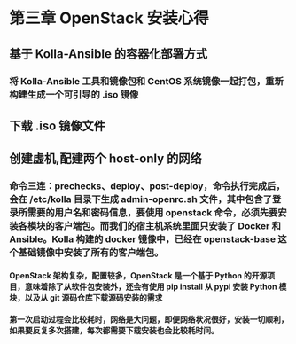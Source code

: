 # 第三章 OpenStack 安装心得

## 基于 Kolla-Ansible 的容器化部署方式

### 将 Kolla-Ansible 工具和镜像包和 CentOS 系统镜像一起打包，重新构建生成一个可引导的 .iso 镜像

## 下载 .iso 镜像文件

## 创建虚机,配建两个 host-only 的网络

### 

### 命令三连：prechecks、deploy、post-deploy，命令执行完成后，会在 /etc/kolla 目录下生成 admin-openrc.sh 文件，其中包含了登录所需要的用户名和密码信息，要使用 openstack 命令，必须先要安装各模块的客户端包。而我们的宿主机系统里面只安装了 Docker 和 Ansible。Kolla 构建的 docker 镜像中，已经在 openstack-base 这个基础镜像中安装了所有的客户端包。



#### OpenStack  架构复杂，配置较多，OpenStack 是一个基于 Python 的开源项目，意味着除了从软件包安装外，还会有使用 pip install 从 pypi 安装 Python 模块，以及从 git 源码仓库下载源码安装的需求 

#### 第一次启动过程会比较耗时，网络是大问题，即便网络状况很好，安装一切顺利，如果要反复多次搭建，每次都需要下载安装也会比较耗时间。







